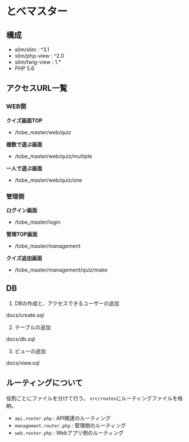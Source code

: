 # とべマスター

## 構成
* slim/slim      : ^3.1
* slim/php-view  : ^2.0
* slim/twig-view : 1.*
* PHP 5.6


## アクセスURL一覧

### WEB側

**クイズ画面TOP**
* /tobe_master/web/quiz


**複数で遊ぶ画面**
* /tobe_master/web/quiz/multiple


**一人で遊ぶ画面**
* /tobe_master/web/quiz/one



### 管理側

**ログイン画面**
* /tobe_master/login

**管理TOP画面**
* /tobe_master/management

**クイズ追加画面**
* /tobe_master/management/quiz/make


## DB

1. DBの作成と、アクセスできるユーザーの追加

docs/create.sql

2. テーブルの追加

docs/db.sql

3. ビューの追加

docs/view.sql


## ルーティングについて

役割ごとにファイルを分けて行う。
`src/routes`にルーティングファイルを格納。

* `api.router.php` : API関連のルーティング
* `management.router.php` : 管理側のルーティング
* `web.router.php` : Webアプリ側のルーティング